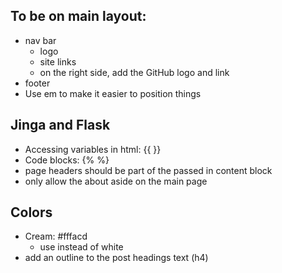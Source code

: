 ## **To be on main layout**:
- nav bar
  - logo
  - site links
  - on the right side, add the GitHub logo and link
- footer
- Use em to make it easier to position things



## Jinga and Flask
- Accessing variables in html: {{ }}
- Code blocks: {% %}
- page headers should be part of the passed in content block
- only allow the about aside on the main page 


## Colors
- Cream: #fffacd
  - use instead of white
- add an outline to the post headings text (h4)
